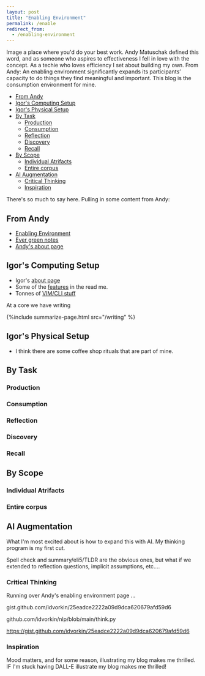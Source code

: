 ```yaml
---
layout: post
title: "Enabling Environment"
permalink: /enable
redirect_from:
  - /enabling-environment
---
```


Image a place where you'd do your best work. Andy Matuschak defined this word, and as someone who aspires to effectiveness I fell in love with the concept. As a techie who loves efficiency I set about building my own. From Andy: An enabling environment significantly expands its participants’ capacity to do things they find meaningful and important. This blog is the consumption environment for mine.

<!-- prettier-ignore-start -->
<!-- vim-markdown-toc GFM -->

- [From Andy](#from-andy)
- [Igor's Computing Setup](#igors-computing-setup)
- [Igor's Physical Setup](#igors-physical-setup)
- [By Task](#by-task)
    - [Production](#production)
    - [Consumption](#consumption)
    - [Reflection](#reflection)
    - [Discovery](#discovery)
    - [Recall](#recall)
- [By Scope](#by-scope)
    - [Individual Atrifacts](#individual-atrifacts)
    - [Entire corpus](#entire-corpus)
- [AI Augmentation](#ai-augmentation)
    - [Critical Thinking](#critical-thinking)
    - [Inspiration](#inspiration)

<!-- vim-markdown-toc -->
<!-- prettier-ignore-end -->

There's so much to say here. Pulling in some content from Andy:

## From Andy

- [Enabling Environment](https://notes.andymatuschak.org/z492hGrHvRvJiEY9UfB4Mby)
- [Ever green notes](https://notes.andymatuschak.org/z5E5QawiXCMbtNtupvxeoEX)
- [Andy's about page](https://notes.andymatuschak.org/About_these_notes)

## Igor's Computing Setup

- Igor's [about page](/about)
- Some of the [features](https://github.com/idvorkin/idvorkin.github.io) in the read me.
- Tonnes of [VIM/CLI stuff](https://github.com/idvorkin/settings)

At a core we have writing

{%include summarize-page.html src="/writing" %}

## Igor's Physical Setup

- I think there are some coffee shop rituals that are part of mine.

## By Task

### Production

### Consumption

### Reflection

### Discovery

### Recall

## By Scope

### Individual Atrifacts

### Entire corpus

## AI Augmentation

What I'm most excited about is how to expand this with AI. My thinking program is my first cut.

Spell check and summary/eli5/TLDR are the obvious ones, but what if we extended to reflection questions, implicit assumptions, etc....

### Critical Thinking

Running over Andy's enabling environment page ...

gist.github.com/idvorkin/25eadce2222a09d9dca620679afd59d6

github.com/idvorkin/nlp/blob/main/think.py

https://gist.github.com/idvorkin/25eadce2222a09d9dca620679afd59d6

### Inspiration

Mood matters, and for some reason, illustrating my blog makes me thrilled. IF I'm stuck having DALL-E illustrate my blog makes me thrilled!
